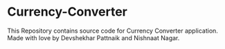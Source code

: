 # Currency-Converter
This Repository contains source code for Currency Converter application.
Made with love by Devshekhar Pattnaik and Nishnaat Nagar.
